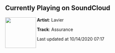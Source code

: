 ## Currently Playing on SoundCloud

[<img align="left" width="100" src="https://i1.sndcdn.com/artworks-sKFXtnmnSoiKxbn7-5ucDzg-t50x50.jpg">](https://soundcloud.com/laviermusic/assurance)

**Artist**: Lavier 

**Track**: Assurance

Last updated at 10/14/2020 07:17
